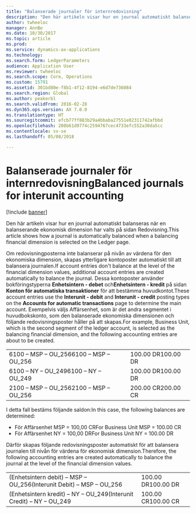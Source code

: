 ```yaml
---
title: "Balanserade journaler för internredovisning"
description: "Den här artikeln visar hur en journal automatiskt balanseras när en balanserande ekonomisk dimension har valts på sidan Redovisning."
author: twheeloc
manager: AnnBe
ms.date: 10/30/2017
ms.topic: article
ms.prod: 
ms.service: dynamics-ax-applications
ms.technology: 
ms.search.form: LedgerParameters
audience: Application User
ms.reviewer: twheeloc
ms.search.scope: Core, Operations
ms.custom: 15791
ms.assetid: 301bd80e-f8b1-4f12-8194-e6d7de736084
ms.search.region: Global
ms.author: peakerbl
ms.search.validFrom: 2016-02-28
ms.dyn365.ops.version: AX 7.0.0
ms.translationtype: HT
ms.sourcegitcommit: efcb77ff883b29a4bbaba27551e02311742afbbd
ms.openlocfilehash: 208b61d9774c2594767cec4733efc552a30da5cc
ms.contentlocale: sv-se
ms.lasthandoff: 05/08/2018

---
```


# <a name="balanced-journals-for-interunit-accounting"></a><span data-ttu-id="1a630-103">Balanserade journaler för internredovisning</span><span class="sxs-lookup"><span data-stu-id="1a630-103">Balanced journals for interunit accounting</span></span>

[!include [banner](../includes/banner.md)]

<span data-ttu-id="1a630-104">Den här artikeln visar hur en journal automatiskt balanseras när en balanserande ekonomisk dimension har valts på sidan Redovisning.</span><span class="sxs-lookup"><span data-stu-id="1a630-104">This article shows how a journal is automatically balanced when a balancing financial dimension is selected on the Ledger page.</span></span> 

<span data-ttu-id="1a630-105">Om redovisningposterna inte balanserar på nivån av värdena för den ekonomiska dimension, skapas ytterligare kontoposter automatiskt till att balansera journalen.</span><span class="sxs-lookup"><span data-stu-id="1a630-105">If account entries don't balance at the level of the financial dimension values, additional account entries are created automatically to balance the journal.</span></span> <span data-ttu-id="1a630-106">Dessa kontoposter använder bokföringstyperna **Enhetsintern - debet** och**Enhetsintern - kredit** på sidan **Konton för automatiska transaktioner** för att bestämma huvudkontot.</span><span class="sxs-lookup"><span data-stu-id="1a630-106">These account entries use the **Interunit - debit** and **Interunit - credit** posting types on the **Accounts for automatic transactions** page to determine the main account.</span></span> <span data-ttu-id="1a630-107">Exempelvis väljs Affärsenhet, som är det andra segmentet i huvudbokskonto, som den balanserade ekonomiska dimensionen och följande redovisningsposter håller på att skapas.</span><span class="sxs-lookup"><span data-stu-id="1a630-107">For example, Business Unit, which is the second segment of the ledger account, is selected as the balancing financial dimension, and the following accounting entries are about to be created.</span></span>

|                      |           |
|----------------------|-----------|
| <span data-ttu-id="1a630-108">6100 – MSP – OU\_256</span><span class="sxs-lookup"><span data-stu-id="1a630-108">6100 – MSP – OU\_256</span></span> | <span data-ttu-id="1a630-109">100.00 DR</span><span class="sxs-lookup"><span data-stu-id="1a630-109">100.00 DR</span></span> |
| <span data-ttu-id="1a630-110">6100 – NY – OU\_249</span><span class="sxs-lookup"><span data-stu-id="1a630-110">6100 – NY – OU\_249</span></span>  | <span data-ttu-id="1a630-111">100.00 DR</span><span class="sxs-lookup"><span data-stu-id="1a630-111">100.00 DR</span></span> |
| <span data-ttu-id="1a630-112">2100 – MSP – OU\_256</span><span class="sxs-lookup"><span data-stu-id="1a630-112">2100 – MSP – OU\_256</span></span> | <span data-ttu-id="1a630-113">200.00 CR</span><span class="sxs-lookup"><span data-stu-id="1a630-113">200.00 CR</span></span> |

<span data-ttu-id="1a630-114">I detta fall bestäms följande saldon:</span><span class="sxs-lookup"><span data-stu-id="1a630-114">In this case, the following balances are determined:</span></span>

-   <span data-ttu-id="1a630-115">För Affärsenhet MSP = 100,00 CR</span><span class="sxs-lookup"><span data-stu-id="1a630-115">For Business Unit MSP = 100.00 CR</span></span>
-   <span data-ttu-id="1a630-116">För Affärsenhet NY = 100,00 DR</span><span class="sxs-lookup"><span data-stu-id="1a630-116">For Business Unit NY = 100.00 DR</span></span>

<span data-ttu-id="1a630-117">Därför skapas följande redovisningsposter automatiskt för att balansera journalen till nivån för värdena för ekonomisk dimension.</span><span class="sxs-lookup"><span data-stu-id="1a630-117">Therefore, the following accounting entries are created automatically to balance the  journal at the level of the financial dimension values.</span></span>

|                                   |           |
|-----------------------------------|-----------|
| <span data-ttu-id="1a630-118">(Enhetsintern debit) – MSP – OU\_256</span><span class="sxs-lookup"><span data-stu-id="1a630-118">(Interunit Debit) – MSP – OU\_256</span></span> | <span data-ttu-id="1a630-119">100.00 DR</span><span class="sxs-lookup"><span data-stu-id="1a630-119">100.00 DR</span></span> |
| <span data-ttu-id="1a630-120">(Enhetsintern kredit) – NY – OU\_249</span><span class="sxs-lookup"><span data-stu-id="1a630-120">(Interunit Credit) – NY – OU\_249</span></span> | <span data-ttu-id="1a630-121">100.00 CR</span><span class="sxs-lookup"><span data-stu-id="1a630-121">100.00 CR</span></span> |






